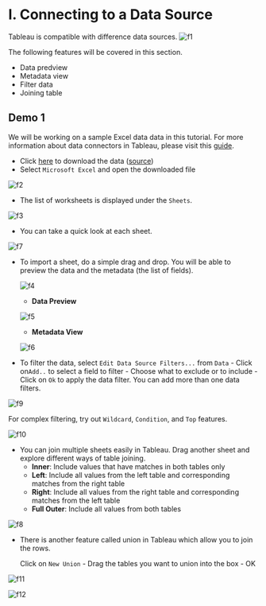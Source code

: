 

# I. Connecting to a Data Source

Tableau is compatible with difference data sources.
![f1](../screenshots/f1.png)



The following features will be covered in this section.

- Data predview
- Metadata view
- Filter data
- Joining table



## Demo 1

We will be working on a sample Excel data data in this tutorial. For more information about data connectors in Tableau, please visit this [guide](<https://help.tableau.com/current/pro/desktop/en-us/datasource_prepare.htm>).

- Click [here](sample_data/sample_1_superstore.xls) to download the data ([source](<https://community.tableau.com/docs/DOC-1236>))
- Select `Microsoft Excel` and open the downloaded file

![f2](../screenshots/f2.png)



- The list of worksheets is displayed under the `Sheets`.

![f3](../screenshots/f3.png)



- You can take a quick look at each sheet.

![f7](../screenshots/f7.png)



- To import a sheet, do a simple drag and drop. You will be able to preview the data and the metadata (the list of fields).

  ![f4](../screenshots/f4.png)

  

  - **Data Preview**

  ![f5](../screenshots/f5.png)

  

  - **Metadata View**

  ![f6](../screenshots/f6.png)



- To filter the data, select `Edit Data Source Filters...` from `Data` - Click on`Add..` to select a field to filter - Choose what to exclude or to include - Click on `Ok` to apply the data filter. You can add more than one data filters. 

![f9](../screenshots/f9.png)



For complex filtering, try out `Wildcard`, `Condition`, and `Top` features. 

![f10](../screenshots/f10.png)



- You can join multiple sheets easily in Tableau. Drag another sheet and explore different ways of table joining.
  - **Inner**: Include values that have matches in both tables only
  - **Left**: Include all values from the left table and corresponding matches from the right table
  - **Right**: Include all values from the right table and corresponding matches from the left table
  - **Full Outer**: Include all values from both tables

![f8](../screenshots/f8.png)



- There is another feature called union in Tableau which allow you to join the rows.

  Click on `New Union` - Drag the tables you want to union into the box - OK

![f11](../screenshots/f11.png)

![f12](../screenshots/f12.png)

